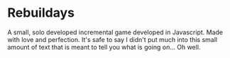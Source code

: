 Rebuildays
==========

A small, solo developed incremental game developed in Javascript.
Made with love and perfection. 
It's safe to say I didn't put much into this small amount of text that is meant to tell you what is going on...
Oh well.



